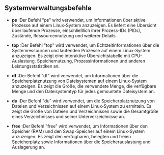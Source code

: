 ## Systemverwaltungsbefehle

* **ps** :Der Befehl "ps" wird verwendet, um Informationen über aktive Prozesse auf einem Linux-System anzuzeigen. Es liefert eine Übersicht über laufende Prozesse, einschließlich ihrer Prozess-IDs (PIDs), Zustände, Ressourcennutzung und weiterer Details.

* **top** :Der Befehl "top" wird verwendet, um Echtzeitinformationen über die Systemressourcen und laufenden Prozesse auf einem Linux-System anzuzeigen. Es zeigt eine interaktive Übersichtstabelle mit CPU-Auslastung, Speichernutzung, Prozessinformationen und anderen Leistungsstatistiken an.

* **df** :Der Befehl "df" wird verwendet, um Informationen über die Speicherplatznutzung von Dateisystemen auf einem Linux-System anzuzeigen. Es zeigt die Größe, die verwendete Menge, die verfügbare Menge und den Dateisystemtyp für jedes gemountete Dateisystem an.

* **du** :Der Befehl "du" wird verwendet, um die Speicherplatznutzung von Dateien und Verzeichnissen auf einem Linux-System zu ermitteln. Es zeigt die Größe von Dateien und Verzeichnissen sowie die Gesamtgröße eines Verzeichnisses und seiner Unterverzeichnisse an.

* **free** :Der Befehl "free" wird verwendet, um Informationen über den Speicher (RAM) und den Swap-Speicher auf einem Linux-System anzuzeigen. Es zeigt den verfügbaren, belegten und freien Speicherplatz sowie Informationen über die Speicherauslastung und Auslagerung an.




